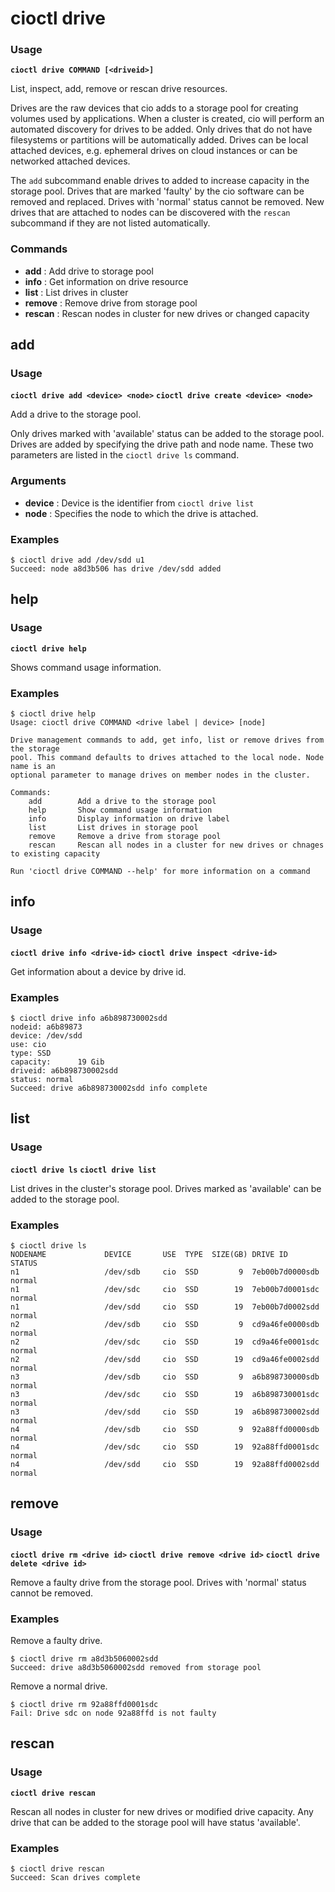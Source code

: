 # cioctl drive

<h3>Usage</h3>

**`cioctl drive COMMAND [<driveid>]`**

List, inspect, add, remove or rescan drive resources.

Drives are the raw devices that cio adds to a storage pool for creating volumes used by applications. When a cluster is created, cio will perform an automated discovery for drives to be added. Only drives that do not have filesystems or partitions will be automatically added. Drives can be local attached devices, e.g. ephemeral drives on cloud instances or can be networked attached devices. 

The `add` subcommand enable drives to added to increase capacity in the storage pool. Drives that are marked 'faulty' by the cio software can be removed and replaced. Drives with 'normal' status cannot be removed. New drives that are attached to nodes can be discovered with the `rescan` subcommand if they are not listed automatically. 

<h3>Commands</h3>

- **add** : Add drive to storage pool
- **info** : Get information on drive resource
- **list** : List drives in cluster
- **remove** : Remove drive from storage pool
- **rescan** : Rescan nodes in cluster for new drives or changed capacity

## **add**

<h3>Usage</h3>

**`cioctl drive add <device> <node>`**
**`cioctl drive create <device> <node>`**

Add a drive to the storage pool. 

Only drives marked with 'available' status can be added to the storage pool. Drives are added by specifying the drive path and node name. These two parameters are listed in the `cioctl drive ls` command. 

<h3>Arguments</h3>

- **device** : Device is the identifier from `cioctl drive list`
- **node** : Specifies the node to which the drive is attached.

<h3>Examples</h3>

```
$ cioctl drive add /dev/sdd u1
Succeed: node a8d3b506 has drive /dev/sdd added
```

## **help**

<h3>Usage</h3>

**`cioctl drive help`**

Shows command usage information.

<h3>Examples</h3>

```
$ cioctl drive help
Usage: cioctl drive COMMAND <drive label | device> [node]

Drive management commands to add, get info, list or remove drives from the storage
pool. This command defaults to drives attached to the local node. Node name is an
optional parameter to manage drives on member nodes in the cluster.

Commands:
    add        Add a drive to the storage pool
    help       Show command usage information
    info       Display information on drive label
    list       List drives in storage pool
    remove     Remove a drive from storage pool
    rescan     Rescan all nodes in a cluster for new drives or chnages to existing capacity

Run 'cioctl drive COMMAND --help' for more information on a command
```

## **info**

<h3>Usage</h3>

**`cioctl drive info <drive-id>`**
**`cioctl drive inspect <drive-id>`**

Get information about a device by drive id.

<h3>Examples</h3>

```
$ cioctl drive info a6b898730002sdd
nodeid: a6b89873
device: /dev/sdd
use: cio
type: SSD
capacity:      19 Gib
driveid: a6b898730002sdd
status: normal
Succeed: drive a6b898730002sdd info complete
```

## **list**

<h3>Usage</h3>

**`cioctl drive ls`**
**`cioctl drive list`**

List drives in the cluster's storage pool. Drives marked as 'available' can be added to the storage pool.

<h3>Examples</h3>

```
$ cioctl drive ls
NODENAME             DEVICE       USE  TYPE  SIZE(GB) DRIVE ID              STATUS
n1                   /dev/sdb     cio  SSD         9  7eb00b7d0000sdb       normal
n1                   /dev/sdc     cio  SSD        19  7eb00b7d0001sdc       normal
n1                   /dev/sdd     cio  SSD        19  7eb00b7d0002sdd       normal
n2                   /dev/sdb     cio  SSD         9  cd9a46fe0000sdb       normal
n2                   /dev/sdc     cio  SSD        19  cd9a46fe0001sdc       normal
n2                   /dev/sdd     cio  SSD        19  cd9a46fe0002sdd       normal
n3                   /dev/sdb     cio  SSD         9  a6b898730000sdb       normal
n3                   /dev/sdc     cio  SSD        19  a6b898730001sdc       normal
n3                   /dev/sdd     cio  SSD        19  a6b898730002sdd       normal
n4                   /dev/sdb     cio  SSD         9  92a88ffd0000sdb       normal
n4                   /dev/sdc     cio  SSD        19  92a88ffd0001sdc       normal
n4                   /dev/sdd     cio  SSD        19  92a88ffd0002sdd       normal
```

## **remove**

<h3>Usage</h3>

**`cioctl drive rm <drive id>`**
**`cioctl drive remove <drive id>`**
**`cioctl drive delete <drive id>`**

Remove a faulty drive from the storage pool. Drives with 'normal' status cannot be removed. 

<h3>Examples</h3>

Remove a faulty drive.
```
$ cioctl drive rm a8d3b5060002sdd
Succeed: drive a8d3b5060002sdd removed from storage pool
```

Remove a normal drive.
```
$ cioctl drive rm 92a88ffd0001sdc
Fail: Drive sdc on node 92a88ffd is not faulty
```

## **rescan**

<h3>Usage</h3>

**`cioctl drive rescan`**

Rescan all nodes in cluster for new drives or modified drive capacity. Any drive that can be added to the storage pool will have status 'available'.

<h3>Examples</h3>

```
$ cioctl drive rescan
Succeed: Scan drives complete
```
